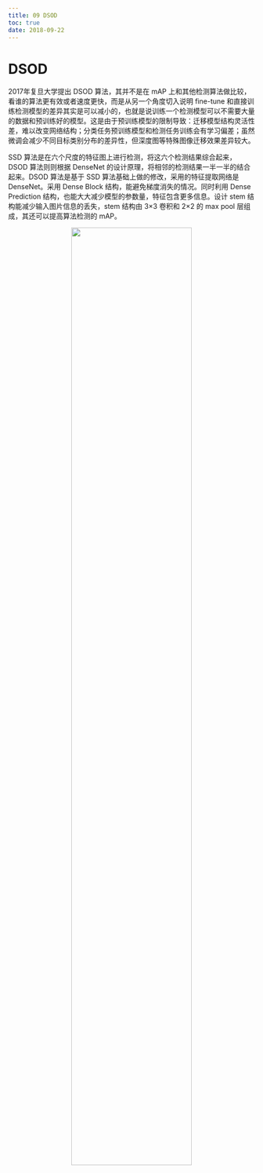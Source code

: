 ```yaml
---
title: 09 DSOD
toc: true
date: 2018-09-22
---
```

# DSOD

2017年复旦大学提出 DSOD 算法，其并不是在 mAP 上和其他检测算法做比较，看谁的算法更有效或者速度更快，而是从另一个角度切入说明 fine-tune 和直接训练检测模型的差异其实是可以减小的，也就是说训练一个检测模型可以不需要大量的数据和预训练好的模型。这是由于预训练模型的限制导致：迁移模型结构灵活性差，难以改变网络结构；分类任务预训练模型和检测任务训练会有学习偏差；虽然微调会减少不同目标类别分布的差异性，但深度图等特殊图像迁移效果差异较大。

SSD 算法是在六个尺度的特征图上进行检测，将这六个检测结果综合起来，DSOD 算法则则根据 DenseNet 的设计原理，将相邻的检测结果一半一半的结合起来。DSOD 算法是基于 SSD 算法基础上做的修改，采用的特征提取网络是 DenseNet。采用 Dense Block 结构，能避免梯度消失的情况。同时利用 Dense Prediction 结构，也能大大减少模型的参数量，特征包含更多信息。设计 stem 结构能减少输入图片信息的丢失，stem 结构由 3×3 卷积和 2×2 的 max pool 层组成，其还可以提高算法检测的 mAP。

<p align="center">
    <img width="70%" height="70%" src="http://images.iterate.site/blog/image/180922/Ak93Jf6EJ3.png?imageslim">
</p>
